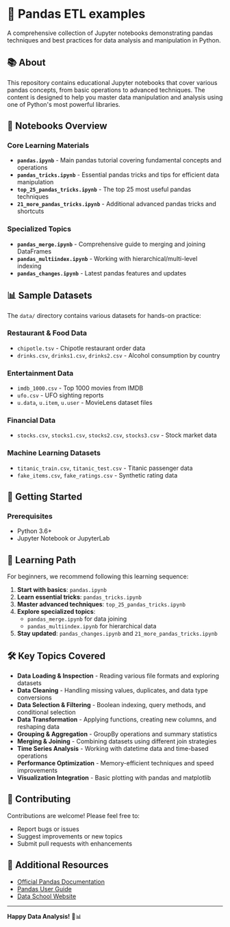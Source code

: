 # 🐼 Pandas ETL examples

A comprehensive collection of Jupyter notebooks demonstrating pandas techniques and best practices for data analysis and manipulation in Python.

## 📚 About

This repository contains educational Jupyter notebooks that cover various pandas concepts, from basic operations to advanced techniques. The content is designed to help you master data manipulation and analysis using one of Python's most powerful libraries.

## 📖 Notebooks Overview

### Core Learning Materials
- **`pandas.ipynb`** - Main pandas tutorial covering fundamental concepts and operations
- **`pandas_tricks.ipynb`** - Essential pandas tricks and tips for efficient data manipulation
- **`top_25_pandas_tricks.ipynb`** - The top 25 most useful pandas techniques
- **`21_more_pandas_tricks.ipynb`** - Additional advanced pandas tricks and shortcuts

### Specialized Topics
- **`pandas_merge.ipynb`** - Comprehensive guide to merging and joining DataFrames
- **`pandas_multiindex.ipynb`** - Working with hierarchical/multi-level indexing
- **`pandas_changes.ipynb`** - Latest pandas features and updates

## 📊 Sample Datasets

The `data/` directory contains various datasets for hands-on practice:

### Restaurant & Food Data
- `chipotle.tsv` - Chipotle restaurant order data
- `drinks.csv`, `drinks1.csv`, `drinks2.csv` - Alcohol consumption by country

### Entertainment Data
- `imdb_1000.csv` - Top 1000 movies from IMDB
- `ufo.csv` - UFO sighting reports
- `u.data`, `u.item`, `u.user` - MovieLens dataset files

### Financial Data
- `stocks.csv`, `stocks1.csv`, `stocks2.csv`, `stocks3.csv` - Stock market data

### Machine Learning Datasets
- `titanic_train.csv`, `titanic_test.csv` - Titanic passenger data
- `fake_items.csv`, `fake_ratings.csv` - Synthetic rating data

## 🚀 Getting Started

### Prerequisites
- Python 3.6+
- Jupyter Notebook or JupyterLab

## 🎯 Learning Path

For beginners, we recommend following this learning sequence:

1. **Start with basics**: `pandas.ipynb`
2. **Learn essential tricks**: `pandas_tricks.ipynb`  
3. **Master advanced techniques**: `top_25_pandas_tricks.ipynb`
4. **Explore specialized topics**: 
   - `pandas_merge.ipynb` for data joining
   - `pandas_multiindex.ipynb` for hierarchical data
5. **Stay updated**: `pandas_changes.ipynb` and `21_more_pandas_tricks.ipynb`

## 🛠️ Key Topics Covered

- **Data Loading & Inspection** - Reading various file formats and exploring datasets
- **Data Cleaning** - Handling missing values, duplicates, and data type conversions
- **Data Selection & Filtering** - Boolean indexing, query methods, and conditional selection
- **Data Transformation** - Applying functions, creating new columns, and reshaping data
- **Grouping & Aggregation** - GroupBy operations and summary statistics
- **Merging & Joining** - Combining datasets using different join strategies
- **Time Series Analysis** - Working with datetime data and time-based operations
- **Performance Optimization** - Memory-efficient techniques and speed improvements
- **Visualization Integration** - Basic plotting with pandas and matplotlib

## 🤝 Contributing

Contributions are welcome! Please feel free to:
- Report bugs or issues
- Suggest improvements or new topics
- Submit pull requests with enhancements


## 🔗 Additional Resources

- [Official Pandas Documentation](https://pandas.pydata.org/docs/)
- [Pandas User Guide](https://pandas.pydata.org/docs/user_guide/)
- [Data School Website](http://www.dataschool.io/)

---

**Happy Data Analysis!** 🚀📊